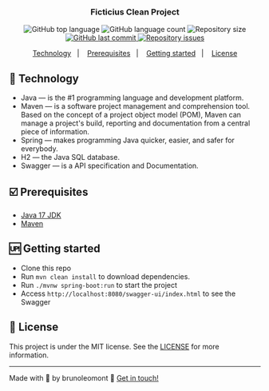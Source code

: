 <h3 align="center">
  Ficticius Clean Project
</h3>
<p align="center">
  <img alt="GitHub top language" src="https://img.shields.io/github/languages/top/brunoleomont/ficticius-clean.svg">
  
  <img alt="GitHub language count" src="https://img.shields.io/github/languages/count/brunoleomont/ficticius-clean.svg">
  
  <img alt="Repository size" src="https://img.shields.io/github/repo-size/ficticius-clean/ficticius-clean.svg">
  <a href="https://github.com/brunoleomont/ficticius-clean/commits/master">
    <img alt="GitHub last commit" src="https://img.shields.io/github/last-commit/ficticius-clean/ficticius-clean.svg">
  </a>
  
  <a href="https://github.com/brunoleomont/ficticius-clean/issues">
    <img alt="Repository issues" src="https://img.shields.io/github/issues/brunoleomont/ficticius-clean.svg">
  </a>
</p>

<p align="center">
<a href="#rocket-technology">Technology</a>&nbsp;&nbsp;&nbsp;|&nbsp;&nbsp;&nbsp;
  <a href="#ballot_box_with_check-prerequisites">Prerequisites</a>&nbsp;&nbsp;&nbsp;|&nbsp;&nbsp;&nbsp;
    <a href="#up-getting-started">Getting started</a>&nbsp;&nbsp;&nbsp;|&nbsp;&nbsp;&nbsp;
  <a href="#memo-license">License</a>
</p>

## [](#technology):rocket: Technology
-  Java — is the #1 programming language and development platform.
-  Maven — is a software project management and comprehension tool. Based on the concept of a project object model (POM), Maven can manage a project's build, reporting and documentation from a central piece of information.
-  Spring — makes programming Java quicker, easier, and safer for everybody.
-  H2 — the Java SQL database.
-  Swagger — is a API specification and Documentation.

## [](#prerequisites):ballot_box_with_check: Prerequisites
-   [Java 17 JDK](https://www.oracle.com/java/technologies/javase/jdk17-archive-downloads.html)
-   [Maven](https://maven.apache.org/download.cgi)

## [](#getting-started):up: Getting started

-  Clone this repo
-  Run `mvn clean install` to download dependencies.
-  Run `./mvnw spring-boot:run` to start the project
-  Access `http://localhost:8080/swagger-ui/index.html` to see the Swagger

## [](#license):memo: License
This project is under the MIT license. See the [LICENSE](https://github.com/brunoleomont/ficticius-clean/blob/master/LICENSE) for more information.

----------

Made with :blue_heart: by brunoleomont  👋  [Get in touch!](https://www.linkedin.com/in/brunoleomont/)
